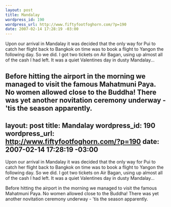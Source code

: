 ```yaml
--- 
layout: post
title: Mandalay
wordpress_id: 190
wordpress_url: http://www.fiftyfootfoghorn.com/?p=190
date: 2007-02-14 17:28:19 -03:00
---
```

Upon our arrival in Mandalay it was decided that the only way for Pui to catch her flight back to Bangkok on time was to book a flight to Yangon the following day. So we did. I got two tickets on Air Bagan, using up almost all of the cash I had left. It was a quiet Valentines day in dusty Mandalay...

Before hitting the airport in the morning we managed to visit the famous Mahatmuni Paya. No women allowed close to the Buddha! There was yet another novitation ceremony underway - 'tis the season apparently.
--- 
layout: post
title: Mandalay
wordpress_id: 190
wordpress_url: http://www.fiftyfootfoghorn.com/?p=190
date: 2007-02-14 17:28:19 -03:00
---
Upon our arrival in Mandalay it was decided that the only way for Pui to catch her flight back to Bangkok on time was to book a flight to Yangon the following day. So we did. I got two tickets on Air Bagan, using up almost all of the cash I had left. It was a quiet Valentines day in dusty Mandalay...

Before hitting the airport in the morning we managed to visit the famous Mahatmuni Paya. No women allowed close to the Buddha! There was yet another novitation ceremony underway - 'tis the season apparently.
